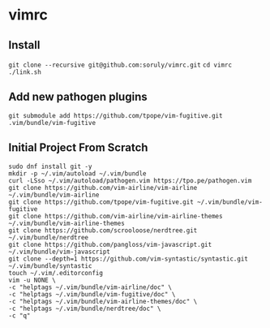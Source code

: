 # vimrc

## Install
`git clone --recursive git@github.com:soruly/vimrc.git`
`cd vimrc`
`./link.sh`

## Add new pathogen plugins
`git submodule add https://github.com/tpope/vim-fugitive.git .vim/bundle/vim-fugitive`

## Initial Project From Scratch
```
sudo dnf install git -y
mkdir -p ~/.vim/autoload ~/.vim/bundle
curl -LSso ~/.vim/autoload/pathogen.vim https://tpo.pe/pathogen.vim
git clone https://github.com/vim-airline/vim-airline ~/.vim/bundle/vim-airline
git clone https://github.com/tpope/vim-fugitive.git ~/.vim/bundle/vim-fugitive
git clone https://github.com/vim-airline/vim-airline-themes ~/.vim/bundle/vim-airline-themes
git clone https://github.com/scrooloose/nerdtree.git ~/.vim/bundle/nerdtree
git clone https://github.com/pangloss/vim-javascript.git ~/.vim/bundle/vim-javascript
git clone --depth=1 https://github.com/vim-syntastic/syntastic.git ~/.vim/bundle/syntastic
touch ~/.vim/.editorconfig
vim -u NONE \
-c "helptags ~/.vim/bundle/vim-airline/doc" \
-c "helptags ~/.vim/bundle/vim-fugitive/doc" \
-c "helptags ~/.vim/bundle/vim-airline-themes/doc" \
-c "helptags ~/.vim/bundle/nerdtree/doc" \
-c "q"
```
